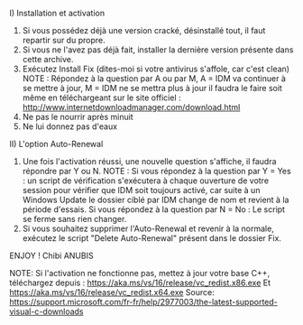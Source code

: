 I) Installation et activation
1. Si vous possédez déjà une version cracké, désinstallé tout, il faut repartir sur du propre.
2. Si vous ne l'avez pas déjà fait, installer la dernière version présente dans cette archive.
3. Exécutez Install Fix (dites-moi si votre antivirus s'affole, car c'est clean)
NOTE : Répondez à la question par A ou par M, A = IDM va continuer à se mettre à jour, M = IDM ne se mettra plus à jour il faudra le faire soit même en téléchargeant sur le site officiel : http://www.internetdownloadmanager.com/download.html
4. Ne pas le nourrir après minuit
5. Ne lui donnez pas d'eaux

II) L'option Auto-Renewal
1. Une fois l'activation réussi, une nouvelle question s'affiche, il faudra répondre par Y ou N.
NOTE : Si vous répondez à la question par Y = Yes : un script de vérification s'exécutera à chaque ouverture de votre session pour vérifier que IDM soit toujours activé, car suite à un Windows Update le dossier ciblé par IDM change de nom et revient à la période d'essais. Si vous répondez à la question par N = No : Le script se ferme sans rien changer.
2. Si vous souhaitez supprimer l'Auto-Renewal et revenir à la normale, exécutez le script "Delete Auto-Renewal" présent dans le dossier Fix.

ENJOY !
Chibi ANUBIS

NOTE: Si l'activation ne fonctionne pas, mettez à jour votre base C++, téléchargez depuis :
https://aka.ms/vs/16/release/vc_redist.x86.exe
Et
https://aka.ms/vs/16/release/vc_redist.x64.exe
Source: https://support.microsoft.com/fr-fr/help/2977003/the-latest-supported-visual-c-downloads
